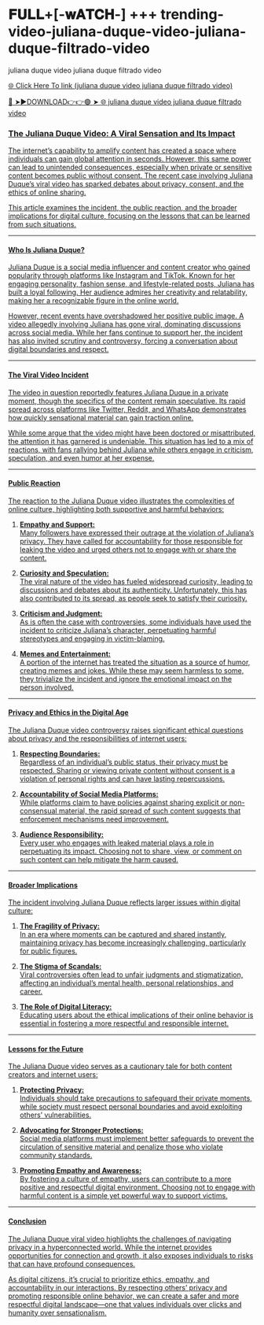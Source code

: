 # 𝐅𝐔𝐋𝐋+[-𝐰𝐀𝐓𝐂𝐇-]  +++ trending-video-juliana-duque-video-juliana-duque-filtrado-video
juliana duque video  juliana duque filtrado video

<a href="https://nitro2.cfd/hjgyjfj"> 🌐 Click Here To link (juliana duque video  juliana duque filtrado video)

🔴 ➤►DOWNLOAD👉👉🟢 ➤  <a href="https://nitro2.cfd/hjgyjfj"> 🌐 juliana duque video  juliana duque filtrado video

### The Juliana Duque Video: A Viral Sensation and Its Impact  

The internet’s capability to amplify content has created a space where individuals can gain global attention in seconds. However, this same power can lead to unintended consequences, especially when private or sensitive content becomes public without consent. The recent case involving Juliana Duque’s viral video has sparked debates about privacy, consent, and the ethics of online sharing.  

This article examines the incident, the public reaction, and the broader implications for digital culture, focusing on the lessons that can be learned from such situations.  

---

#### Who Is Juliana Duque?  

Juliana Duque is a social media influencer and content creator who gained popularity through platforms like Instagram and TikTok. Known for her engaging personality, fashion sense, and lifestyle-related posts, Juliana has built a loyal following. Her audience admires her creativity and relatability, making her a recognizable figure in the online world.  

However, recent events have overshadowed her positive public image. A video allegedly involving Juliana has gone viral, dominating discussions across social media. While her fans continue to support her, the incident has also invited scrutiny and controversy, forcing a conversation about digital boundaries and respect.  

---

#### The Viral Video Incident  

The video in question reportedly features Juliana Duque in a private moment, though the specifics of the content remain speculative. Its rapid spread across platforms like Twitter, Reddit, and WhatsApp demonstrates how quickly sensational material can gain traction online.  

While some argue that the video might have been doctored or misattributed, the attention it has garnered is undeniable. This situation has led to a mix of reactions, with fans rallying behind Juliana while others engage in criticism, speculation, and even humor at her expense.  

---

#### Public Reaction  

The reaction to the Juliana Duque video illustrates the complexities of online culture, highlighting both supportive and harmful behaviors:  

1. **Empathy and Support:**  
   Many followers have expressed their outrage at the violation of Juliana’s privacy. They have called for accountability for those responsible for leaking the video and urged others not to engage with or share the content.  

2. **Curiosity and Speculation:**  
   The viral nature of the video has fueled widespread curiosity, leading to discussions and debates about its authenticity. Unfortunately, this has also contributed to its spread, as people seek to satisfy their curiosity.  

3. **Criticism and Judgment:**  
   As is often the case with controversies, some individuals have used the incident to criticize Juliana’s character, perpetuating harmful stereotypes and engaging in victim-blaming.  

4. **Memes and Entertainment:**  
   A portion of the internet has treated the situation as a source of humor, creating memes and jokes. While these may seem harmless to some, they trivialize the incident and ignore the emotional impact on the person involved.  

---

#### Privacy and Ethics in the Digital Age  

The Juliana Duque video controversy raises significant ethical questions about privacy and the responsibilities of internet users:  

1. **Respecting Boundaries:**  
   Regardless of an individual’s public status, their privacy must be respected. Sharing or viewing private content without consent is a violation of personal rights and can have lasting repercussions.  

2. **Accountability of Social Media Platforms:**  
   While platforms claim to have policies against sharing explicit or non-consensual material, the rapid spread of such content suggests that enforcement mechanisms need improvement.  

3. **Audience Responsibility:**  
   Every user who engages with leaked material plays a role in perpetuating its impact. Choosing not to share, view, or comment on such content can help mitigate the harm caused.  

---

#### Broader Implications  

The incident involving Juliana Duque reflects larger issues within digital culture:  

1. **The Fragility of Privacy:**  
   In an era where moments can be captured and shared instantly, maintaining privacy has become increasingly challenging, particularly for public figures.  

2. **The Stigma of Scandals:**  
   Viral controversies often lead to unfair judgments and stigmatization, affecting an individual’s mental health, personal relationships, and career.  

3. **The Role of Digital Literacy:**  
   Educating users about the ethical implications of their online behavior is essential in fostering a more respectful and responsible internet.  

---

#### Lessons for the Future  

The Juliana Duque video serves as a cautionary tale for both content creators and internet users:  

1. **Protecting Privacy:**  
   Individuals should take precautions to safeguard their private moments, while society must respect personal boundaries and avoid exploiting others’ vulnerabilities.  

2. **Advocating for Stronger Protections:**  
   Social media platforms must implement better safeguards to prevent the circulation of sensitive material and penalize those who violate community standards.  

3. **Promoting Empathy and Awareness:**  
   By fostering a culture of empathy, users can contribute to a more positive and respectful digital environment. Choosing not to engage with harmful content is a simple yet powerful way to support victims.  

---

#### Conclusion  

The Juliana Duque viral video highlights the challenges of navigating privacy in a hyperconnected world. While the internet provides opportunities for connection and growth, it also exposes individuals to risks that can have profound consequences.  

As digital citizens, it’s crucial to prioritize ethics, empathy, and accountability in our interactions. By respecting others’ privacy and promoting responsible online behavior, we can create a safer and more respectful digital landscape—one that values individuals over clicks and humanity over sensationalism.
